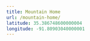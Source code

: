 ```yaml
---
title: Mountain Home
url: /mountain-home/
latitude: 35.386748600000004
longitude: -91.80903040000001
---
```

